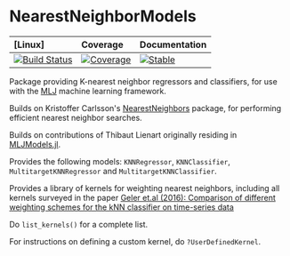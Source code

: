 # NearestNeighborModels
| [Linux] | Coverage | Documentation |
| :------------ | :------- | :------------ |
| [![Build Status](https://github.com/JuliaAI/NearestNeighborModels.jl/workflows/CI/badge.svg)](https://github.com/JuliaAI/NearestNeighborModels.jl/actions) | [![Coverage](https://codecov.io/gh/JuliaAI/NearestNeighborModels.jl/branch/master/graph/badge.svg)](https://codecov.io/github/JuliaAI/NearestNeighborModels.jl?branch=master) | [![Stable](https://img.shields.io/badge/docs-stable-blue.svg)](https://juliaai.github.io/NearestNeighborModels.jl/dev/) |


Package providing K-nearest neighbor regressors and classifiers, for use with the [MLJ](https://alan-turing-institute.github.io/MLJ.jl/dev/) machine learning framework.

Builds on Kristoffer Carlsson's [NearestNeighbors](https://github.com/KristofferC/NearestNeighbors.jl) package, for performing efficient nearest neighbor searches.

Builds on contributions of Thibaut Lienart originally residing in [MLJModels.jl](https://github.com/JuliaAI/MLJModels.jl/blob/98618d7be53f72054de284fa1796c5292d9071bb/src/NearestNeighbors.jl#L1).

Provides the following models: `KNNRegressor`, `KNNClassifier`,
`MultitargetKNNRegressor` and `MultitargetKNNClassifier`.

Provides a library of kernels for weighting nearest neighbors, including
all kernels surveyed in the paper [Geler et.al (2016):
Comparison of different weighting schemes for the kNN classifier on
time-series
data](https://perun.pmf.uns.ac.rs/radovanovic/publications/2016-kais-knn-weighting.pdf)

Do `list_kernels()` for a complete list. 

For instructions on defining a custom kernel, do `?UserDefinedKernel`. 

